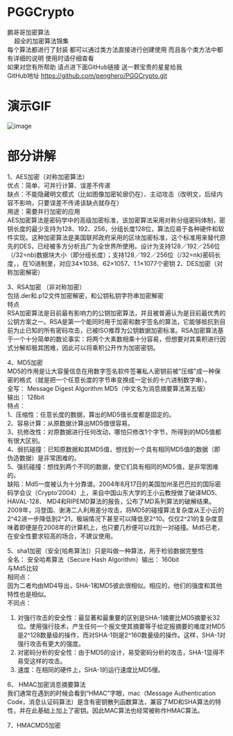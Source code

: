 # PGGCrypto
  鹏哥哥加密算法<br>   
  超全的加密算法锦集<br>
  每个算法都进行了封装 都可以通过类方法直接进行创建使用 而且各个类方法中都有详细的说明 使用时请仔细查看<br>
  如果对您有所帮助 请点进下面GitHub链接 送一颗宝贵的星星给我<br>
  GitHub地址  https://github.com/penghero/PGGCrypto.git
# 演示GIF
![image](https://github.com/penghero/PGGCrypto/blob/master/gif/Untitle1.gif)
# 部分讲解
1、AES加密（对称加密算法）<br>
优点：简单、可并行计算、误差不传递<br>
缺点：不能隐藏明文模式（比如图像加密轮廓仍在）、主动攻击（改明文，后续内容不影响，只要误差不传递该缺点就存在）<br>
用途：需要并行加密的应用<br>
 AES加密算法是密码学中的高级加密标准，该加密算法采用对称分组密码体制，密钥长度的最少支持为128、192、256，分组长度128位，算法应易于各种硬件和软件实现。这种加密算法是美国联邦政府采用的区块加密标准，这个标准用来替代原先的DES，已经被多方分析且广为全世界所使用。设计为支持128／192／256位（/32=nb)数据块大小（即分组长度）；支持128／192／256位（/32=nk)密码长度，，在10进制里，对应34×1038、62×1057、1.1×1077个密钥
2、DES加密（对称加密解密）<br>

3、RSA加密  （非对称加密）<br>
包括.der和.p12文件加密解密，和公钥私钥字符串加密解密<br>
特点<br>
RSA加密算法是目前最有影响力的公钥加密算法，并且被普遍认为是目前最优秀的公钥方案之一。RSA是第一个能同时用于加密和数宇签名的算法，它能够抵抗到目前为止已知的所有密码攻击，已被ISO推荐为公钥数据加密标准。RSA加密算法基于一个十分简单的数论事实：将两个大素数相乘十分容易，但想要对其乘积进行因式分解却极其困难，因此可以将乘积公开作为加密密钥。<br>

4、MD5加密<br>
 MD5的作用是让大容量信息在用数字签名软件签署私人密钥前被"压缩"成一种保密的格式（就是把一个任意长度的字节串变换成一定长的十六进制数字串）。<br>
 全写： Message Digest Algorithm MD5（中文名为消息摘要算法第五版）<br>
 输出： 128bit<br>
 特点：<br>
 1、压缩性：任意长度的数据，算出的MD5值长度都是固定的。<br>
 2、容易计算：从原数据计算出MD5值很容易。<br>
 3、抗修改性：对原数据进行任何改动，哪怕只修改1个字节，所得到的MD5值都有很大区别。<br>
 4、弱抗碰撞：已知原数据和其MD5值，想找到一个具有相同MD5值的数据（即伪造数据）是非常困难的。<br>
 5、强抗碰撞：想找到两个不同的数据，使它们具有相同的MD5值，是非常困难的。<br>
 缺陷：Md5一度被认为十分靠谱。2004年8月17日的美国加州圣巴巴拉的国际密码学会议（Crypto’2004）上，来自中国山东大学的王小云教授做了破译MD5、HAVAL-128、 MD4和RIPEMD算法的报告，公布了MD系列算法的破解结果。2009年，冯登国、谢涛二人利用差分攻击，将MD5的碰撞算法复杂度从王小云的2^42进一步降低到2^21，极端情况下甚至可以降低至2^10。仅仅2^21的复杂度意味着即便是在2008年的计算机上，也只要几秒便可以找到一对碰撞。Md5已老， 在安全性要求较高的场合，不建议使用。<br>
 
 5、sha1加密（安全[哈希算法]）只是叫做一种算法，用于检验数据完整性<br>
 全名： 安全哈希算法（Secure Hash Algorithm）输出： 160bit<br>
 与Md5比较<br>
 相同点：<br>
 因为二者均由MD4导出，SHA-1和MD5彼此很相似。相应的，他们的强度和其他特性也是相似。<br>
 不同点：<br>
 1. 对强行攻击的安全性：最显著和最重要的区别是SHA-1摘要比MD5摘要长32 位。使用强行技术，产生任何一个报文使其摘要等于给定报摘要的难度对MD5是2^128数量级的操作，而对SHA-1则是2^160数量级的操作。这样，SHA-1对强行攻击有更大的强度。<br>
 2. 对密码分析的安全性：由于MD5的设计，易受密码分析的攻击，SHA-1显得不易受这样的攻击。<br>
 3. 速度：在相同的硬件上，SHA-1的运行速度比MD5慢。<br>
 
 6、 HMAC加密消息摘要算法<br>
  我们通常在遇到的时候会看到“HMAC”字眼，mac（Message Authentication Code，消息认证码算法）是含有密钥散列函数算法，兼容了MD和SHA算法的特性，并在此基础上加上了密钥。因此MAC算法也经常被称作HMAC算法。<br>
  
 7、HMACMD5加密<br>
  
  
